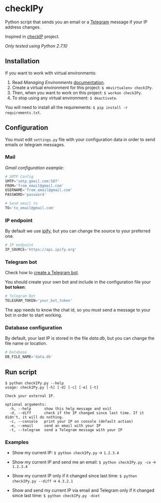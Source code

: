 # checkIPy
Python script that sends you an email or a [Telegram](https://telegram.org/) message if your IP address changes.

Inspired in [checkIP](https://github.com/gexplorer/checkIP) project.

*Only tested using Python 2.7.10*

## Installation
If you want to work with virtual environments:

1. Read *Managing Environments* [documentation](http://virtualenvwrapper.readthedocs.org/en/latest/command_ref.html).
2. Create a virtual environment for this project: `$ mkvirtualenv checkIPy`.
3. Then, when you want to work on this project: `$ workon checkIPy`.
4. To stop using any virtual environment: `$ deactivate`.

You will need to install all the requirements: `$ pip install -r requirements.txt`.

## Configuration
You must edit `settings.py` file with your configuration data in order to send emails or telegram messages.

### Mail
*Gmail configuration example:*
```python
# SMTP Config
SMTP='smtp.gmail.com:587'
FROM='from_email@gmail.com'
USERNAME='from_email@gmail.com'
PASSWORD='password'

# Send email to
TO='to_email@gmail.com'
```

### IP endpoint
By default we use [ipify](https://api.ipify.org), but you can change the source to your preferred one.
```python
# IP endpoint
IP_SOURCE='https://api.ipify.org'
```

### Telegram bot
Check how to [create a Telegram bot](https://core.telegram.org/bots).

You should create your own bot and include in the configuration file your **bot token**:

```python
# Telegram Bot
TELEGRAM_TOKEN='your_bot_token'
```

The app needs to know the chat id, so you must send a message to your bot in order to start working.

### Database configuration
By default, your last IP is stored in the file *data.db*, but you can change the file name or location.
```python
# Database
DB_FILE_NAME='data.db'
```

## Run script
```
$ python checkIPy.py --help
usage: checkIPy.py [-h] [-d] [-c] [-e] [-t]

Check your external IP.

optional arguments:
  -h, --help      show this help message and exit
  -d, --diff      check if the IP changed since last time. If it didn't, it will do nothing.
  -c, --console   print your IP on console (default action)
  -e, --email     send an email with your IP
  -t, --telegram  send a Telegram message with your IP
```

### Examples
* Show my current IP: `$ python checkIPy.py` -> `1.2.3.4`

* Show my current IP and send me an email: `$ python checkIPy.py -ce` -> `1.2.3.4`

* Show my current IP only if it changed since last time: `$ python checkIPy.py --diff` -> `4.3.2.1`

* Show and send my current IP via email and Telegram only if it changed since last time: `$ python checkIPy.py -dcet`
